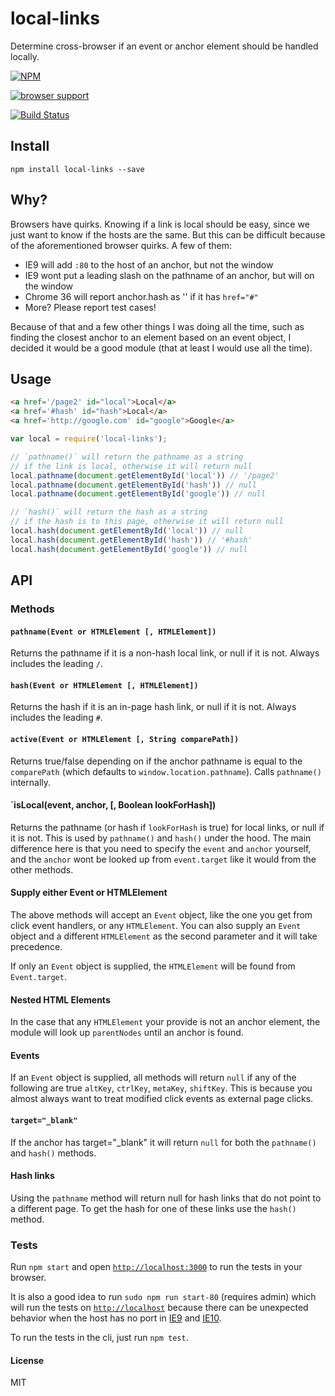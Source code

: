 local-links
===========

Determine cross-browser if an event or anchor element should be handled locally.

[![NPM](https://nodei.co/npm/local-links.png)](https://nodei.co/npm/local-links/)

[![browser support](https://ci.testling.com/lukekarrys/local-links.png)
](https://ci.testling.com/lukekarrys/local-links)

[![Build Status](https://travis-ci.org/lukekarrys/local-links.png?branch=master)](https://travis-ci.org/lukekarrys/local-links)

## Install

`npm install local-links --save`

## Why?

Browsers have quirks. Knowing if a link is local should be easy, since we
just want to know if the hosts are the same. But this can be difficult because
of the aforementioned browser quirks. A few of them:

- IE9 will add `:80` to the host of an anchor, but not the window
- IE9 wont put a leading slash on the pathname of an anchor, but will on the window
- Chrome 36 will report anchor.hash as '' if it has `href="#"`
- More? Please report test cases!

Because of that and a few other things I was doing all the time, such as
finding the closest anchor to an element based on an event object, I decided
it would be a good module (that at least I would use all the time).

## Usage

```html
<a href='/page2' id="local">Local</a>
<a href='#hash' id="hash">Local</a>
<a href='http://google.com' id="google">Google</a>
```

```js
var local = require('local-links');

// `pathname()` will return the pathname as a string
// if the link is local, otherwise it will return null
local.pathname(document.getElementById('local')) // '/page2'
local.pathname(document.getElementById('hash')) // null
local.pathname(document.getElementById('google')) // null

// `hash()` will return the hash as a string
// if the hash is to this page, otherwise it will return null
local.hash(document.getElementById('local')) // null
local.hash(document.getElementById('hash')) // '#hash'
local.hash(document.getElementById('google')) // null
```


## API


### Methods

#### `pathname(Event or HTMLElement [, HTMLElement])`

Returns the pathname if it is a non-hash local link, or null if it is not.
Always includes the leading `/`.

#### `hash(Event or HTMLElement [, HTMLElement])`

Returns the hash if it is an in-page hash link, or null if it is not. Always
includes the leading `#`.

#### `active(Event or HTMLElement [, String comparePath])`

Returns true/false depending on if the anchor pathname is equal to the `comparePath`
(which defaults to `window.location.pathname`). Calls `pathname()` internally.

#### `isLocal(event, anchor, [, Boolean lookForHash])

Returns the pathname (or hash if `lookForHash` is true) for local links, or null
if it is not. This is used by `pathname()` and `hash()` under the hood. The main
difference here is that you need to specify the `event` and `anchor` yourself, and
the `anchor` wont be looked up from `event.target` like it would from the other methods.


#### Supply either Event or HTMLElement

The above methods will accept an `Event` object, like the one you get from
click event handlers, or any `HTMLElement`. You can also supply an `Event` object
and a different `HTMLElement` as the second parameter and it will take precedence.

If only an `Event` object is supplied, the `HTMLElement` will be found from
`Event.target`.


#### Nested HTML Elements

In the case that any `HTMLElement` your provide is not an anchor
element, the module will look up `parentNodes` until an anchor is found.


#### Events

If an `Event` object is supplied, all methods will return `null` if any of the following
are true `altKey`, `ctrlKey`, `metaKey`, `shiftKey`. This is because you almost always
want to treat modified click events as external page clicks.


#### `target="_blank"`

If the anchor has target="_blank" it will return `null` for both the `pathname()` and
`hash()` methods.


#### Hash links

Using the `pathname` method will return null for hash links that do not point
to a different page. To get the hash for one of these links use the `hash()` method.


### Tests

Run `npm start` and open [`http://localhost:3000`](http://localhost:3000) to run the tests in your browser.

It is also a good idea to run `sudo npm run start-80` (requires admin) which will run the tests on [`http://localhost`](http://localhost)
because there can be unexpected behavior when the host has no port in [IE9](https://github.com/lukekarrys/local-links/blob/master/local-links.js#L26) and [IE10](https://github.com/lukekarrys/local-links/blob/master/local-links.js#L28).

To run the tests in the cli, just run `npm test`.


#### License

MIT
